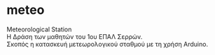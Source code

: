 # meteo
Meteorological Station<br>
Η Δράση των μαθητών του 1ου ΕΠΑΛ Σερρών.<br>
Σκοπός η κατασκευή μετεωρολογικού σταθμού με τη χρήση Arduino.<br>
